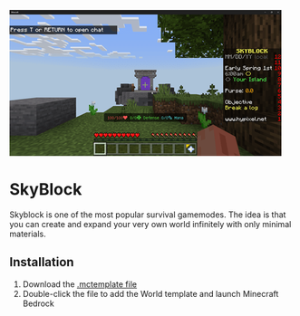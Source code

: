 ![SkyBlock](/skyblock-bedrock.png)

# SkyBlock
Skyblock is one of the most popular survival gamemodes. The idea is that you can create and expand your very own world infinitely with only minimal materials.

## Installation
1. Download the [.mctemplate file](https://github.com/kirbycope/SkyBlock-Bedrock/raw/main/SkyBlock.mctemplate)
1. Double-click the file to add the World template and launch Minecraft Bedrock
